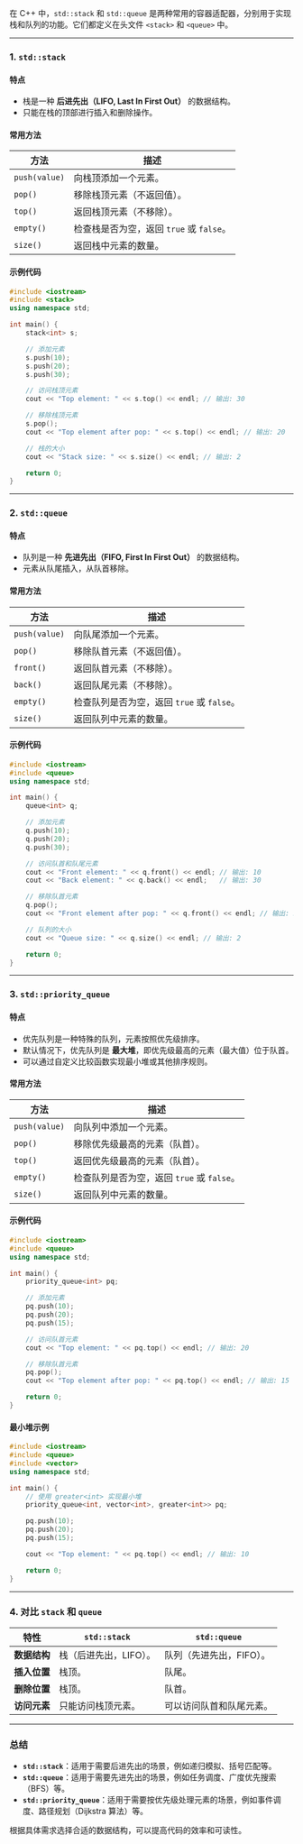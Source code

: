在 C++ 中，`std::stack` 和 `std::queue` 是两种常用的容器适配器，分别用于实现栈和队列的功能。它们都定义在头文件 `<stack>` 和 `<queue>` 中。

---

### **1. `std::stack`**

#### **特点**
- 栈是一种 **后进先出（LIFO, Last In First Out）** 的数据结构。
- 只能在栈的顶部进行插入和删除操作。

#### **常用方法**
| 方法               | 描述                                                                 |
|--------------------|----------------------------------------------------------------------|
| `push(value)`      | 向栈顶添加一个元素。                                                 |
| `pop()`            | 移除栈顶元素（不返回值）。                                           |
| `top()`            | 返回栈顶元素（不移除）。                                             |
| `empty()`          | 检查栈是否为空，返回 `true` 或 `false`。                             |
| `size()`           | 返回栈中元素的数量。                                                 |

#### **示例代码**
```cpp
#include <iostream>
#include <stack>
using namespace std;

int main() {
    stack<int> s;

    // 添加元素
    s.push(10);
    s.push(20);
    s.push(30);

    // 访问栈顶元素
    cout << "Top element: " << s.top() << endl; // 输出: 30

    // 移除栈顶元素
    s.pop();
    cout << "Top element after pop: " << s.top() << endl; // 输出: 20

    // 栈的大小
    cout << "Stack size: " << s.size() << endl; // 输出: 2

    return 0;
}
```

---

### **2. `std::queue`**

#### **特点**
- 队列是一种 **先进先出（FIFO, First In First Out）** 的数据结构。
- 元素从队尾插入，从队首移除。

#### **常用方法**
| 方法               | 描述                                                                 |
|--------------------|----------------------------------------------------------------------|
| `push(value)`      | 向队尾添加一个元素。                                                 |
| `pop()`            | 移除队首元素（不返回值）。                                           |
| `front()`          | 返回队首元素（不移除）。                                             |
| `back()`           | 返回队尾元素（不移除）。                                             |
| `empty()`          | 检查队列是否为空，返回 `true` 或 `false`。                           |
| `size()`           | 返回队列中元素的数量。                                               |

#### **示例代码**
```cpp
#include <iostream>
#include <queue>
using namespace std;

int main() {
    queue<int> q;

    // 添加元素
    q.push(10);
    q.push(20);
    q.push(30);

    // 访问队首和队尾元素
    cout << "Front element: " << q.front() << endl; // 输出: 10
    cout << "Back element: " << q.back() << endl;   // 输出: 30

    // 移除队首元素
    q.pop();
    cout << "Front element after pop: " << q.front() << endl; // 输出: 20

    // 队列的大小
    cout << "Queue size: " << q.size() << endl; // 输出: 2

    return 0;
}
```

---

### **3. `std::priority_queue`**

#### **特点**
- 优先队列是一种特殊的队列，元素按照优先级排序。
- 默认情况下，优先队列是 **最大堆**，即优先级最高的元素（最大值）位于队首。
- 可以通过自定义比较函数实现最小堆或其他排序规则。

#### **常用方法**
| 方法               | 描述                                                                 |
|--------------------|----------------------------------------------------------------------|
| `push(value)`      | 向队列中添加一个元素。                                               |
| `pop()`            | 移除优先级最高的元素（队首）。                                       |
| `top()`            | 返回优先级最高的元素（队首）。                                       |
| `empty()`          | 检查队列是否为空，返回 `true` 或 `false`。                           |
| `size()`           | 返回队列中元素的数量。                                               |

#### **示例代码**
```cpp
#include <iostream>
#include <queue>
using namespace std;

int main() {
    priority_queue<int> pq;

    // 添加元素
    pq.push(10);
    pq.push(20);
    pq.push(15);

    // 访问队首元素
    cout << "Top element: " << pq.top() << endl; // 输出: 20

    // 移除队首元素
    pq.pop();
    cout << "Top element after pop: " << pq.top() << endl; // 输出: 15

    return 0;
}
```

#### **最小堆示例**
```cpp
#include <iostream>
#include <queue>
#include <vector>
using namespace std;

int main() {
    // 使用 greater<int> 实现最小堆
    priority_queue<int, vector<int>, greater<int>> pq;

    pq.push(10);
    pq.push(20);
    pq.push(15);

    cout << "Top element: " << pq.top() << endl; // 输出: 10

    return 0;
}
```

---

### **4. 对比 `stack` 和 `queue`**

| 特性               | `std::stack`                     | `std::queue`                     |
|--------------------|-----------------------------------|-----------------------------------|
| **数据结构**       | 栈（后进先出，LIFO）。            | 队列（先进先出，FIFO）。          |
| **插入位置**       | 栈顶。                            | 队尾。                            |
| **删除位置**       | 栈顶。                            | 队首。                            |
| **访问元素**       | 只能访问栈顶元素。                | 可以访问队首和队尾元素。          |

---

### **总结**
- **`std::stack`**：适用于需要后进先出的场景，例如递归模拟、括号匹配等。
- **`std::queue`**：适用于需要先进先出的场景，例如任务调度、广度优先搜索（BFS）等。
- **`std::priority_queue`**：适用于需要按优先级处理元素的场景，例如事件调度、路径规划（Dijkstra 算法）等。

根据具体需求选择合适的数据结构，可以提高代码的效率和可读性。